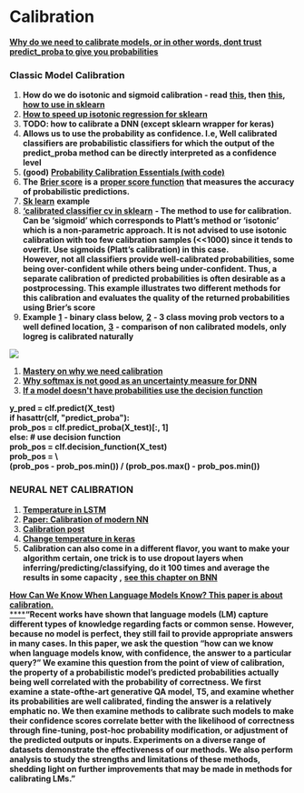 # Calibration

[**Why do we need to calibrate models, or in other words, dont trust predict\_proba to give you probabilities**](https://towardsdatascience.com/pythons-predict-proba-doesn-t-actually-predict-probabilities-and-how-to-fix-it-f582c21d63fc)

### **Classic Model Calibration**

1. **How do we do isotonic and sigmoid calibration - read**  [**this**](http://tullo.ch/articles/speeding-up-isotonic-regression/)**, then** [**this**](http://fastml.com/classifier-calibration-with-platts-scaling-and-isotonic-regression/)**,** [**how to use in sklearn**](https://stats.stackexchange.com/questions/263393/scikit-correct-way-to-calibrate-classifiers-with-calibratedclassifiercv)
2. [**How to speed up isotonic regression for sklearn**](http://tullo.ch/articles/speeding-up-isotonic-regression/)
3. **TODO: how to calibrate a DNN (except sklearn wrapper for keras)**
4. **Allows us to use the probability as confidence. I.e, Well calibrated classifiers are probabilistic classifiers for which the output of the predict\_proba method can be directly interpreted as a confidence level**
5. **(good)** [**Probability Calibration Essentials (with code)**](https://medium.com/analytics-vidhya/probability-calibration-essentials-with-code-6c446db74265)
6. **The** [**Brier score**](https://en.wikipedia.org/wiki/Brier\_score) **is a** [**proper score function**](https://en.wikipedia.org/wiki/Scoring\_rule#ProperScoringRules) **that measures the accuracy of probabilistic predictions.**
7. [**Sk learn**](http://scikit-learn.org/stable/auto\_examples/calibration/plot\_calibration\_curve.html#sphx-glr-auto-examples-calibration-plot-calibration-curve-py) **example**
8. [**‘calibrated classifier cv in sklearn**](http://scikit-learn.org/stable/modules/generated/sklearn.calibration.CalibratedClassifierCV.html#sklearn.calibration.CalibratedClassifierCV) **- The method to use for calibration. Can be ‘sigmoid’ which corresponds to Platt’s method or ‘isotonic’ which is a non-parametric approach. It is not advised to use isotonic calibration with too few calibration samples (<<1000) since it tends to overfit. Use sigmoids (Platt’s calibration) in this case.**\
   **However, not all classifiers provide well-calibrated probabilities, some being over-confident while others being under-confident. Thus, a separate calibration of predicted probabilities is often desirable as a postprocessing. This example illustrates two different methods for this calibration and evaluates the quality of the returned probabilities using Brier’s score**&#x20;
9. **Example** [**1**](http://scikit-learn.org/stable/auto\_examples/calibration/plot\_calibration.html#sphx-glr-auto-examples-calibration-plot-calibration-py) **- binary class below,** [**2**](http://scikit-learn.org/stable/auto\_examples/calibration/plot\_calibration\_multiclass.html#sphx-glr-auto-examples-calibration-plot-calibration-multiclass-py) **- 3 class moving prob vectors to a well defined location,** [**3**](http://scikit-learn.org/stable/auto\_examples/calibration/plot\_compare\_calibration.html#sphx-glr-auto-examples-calibration-plot-compare-calibration-py) **- comparison of non calibrated models, only logreg is calibrated naturally**

![](https://lh4.googleusercontent.com/pgzEadilkxa1ihkvs-8aw5wBnxfAaBBfLsutGQ38mAWcANEKQEOowO\_6A5O6tbaj7DgeRt1vDBk74IYCFBqQX61lTo5YHhFE5NXJu7J5XYYsRzhjLIyoeaPz59WlF4NDDjUNgzsp)

1. [**Mastery on why we need calibration**](https://machinelearningmastery.com/calibrated-classification-model-in-scikit-learn/)
2. [**Why softmax is not good as an uncertainty measure for DNN**](https://stats.stackexchange.com/questions/309642/why-is-softmax-output-not-a-good-uncertainty-measure-for-deep-learning-models)
3. [**If a model doesn't have probabilities use the decision function**](http://scikit-learn.org/stable/auto\_examples/calibration/plot\_calibration\_curve.html#sphx-glr-auto-examples-calibration-plot-calibration-curve-py)

**y\_pred = clf.predict(X\_test)**\
&#x20;       **if hasattr(clf, "predict\_proba"):**\
&#x20;           **prob\_pos = clf.predict\_proba(X\_test)\[:, 1]**\
&#x20;       **else:  # use decision function**\
&#x20;           **prob\_pos = clf.decision\_function(X\_test)**\
&#x20;           **prob\_pos = \\**\
&#x20;               **(prob\_pos - prob\_pos.min()) / (prob\_pos.max() - prob\_pos.min())**

### **NEURAL NET CALIBRATION**

1. [**Temperature in LSTM**](https://www.quora.com/What-is-Temperature-in-LSTM)
2. [**Paper: Calibration of modern NN**](https://arxiv.org/pdf/1706.04599.pdf)
3. [**Calibration post**](http://geoffpleiss.com/nn\_calibration)
4. [**Change temperature in keras**](https://stackoverflow.com/questions/37246030/how-to-change-the-temperature-of-a-softmax-output-in-keras)
5. **Calibration can also come in a different flavor, you want to make your algorithm certain, one trick is to use dropout layers when inferring/predicting/classifying, do it 100 times and average the results in some capacity ,** [**see this chapter on BNN**](https://docs.google.com/document/d/1dXELAcJn9KCPSRMDvZoumUyHx8K8Yn7wfFxesSpbNCM/edit#heading=h.slqfz2k65bd2)

[**How Can We Know When Language Models Know? This paper is about calibration.**\
****](http://phontron.com/paper/jiang20lmcalibration.pdf)**“Recent works have shown that language models (LM) capture different types of knowledge regarding facts or common sense. However, because no model is perfect, they still fail to provide appropriate answers in many cases. In this paper, we ask the question “how can we know when language models know, with confidence, the answer to a particular query?” We examine this question from the point of view of calibration, the property of a probabilistic model’s predicted probabilities actually being well correlated with the probability of correctness. We first examine a state-ofthe-art generative QA model, T5, and examine whether its probabilities are well calibrated, finding the answer is a relatively emphatic no. We then examine methods to calibrate such models to make their confidence scores correlate better with the likelihood of correctness through fine-tuning, post-hoc probability modification, or adjustment of the predicted outputs or inputs. Experiments on a diverse range of datasets demonstrate the effectiveness of our methods. We also perform analysis to study the strengths and limitations of these methods, shedding light on further improvements that may be made in methods for calibrating LMs.”**
